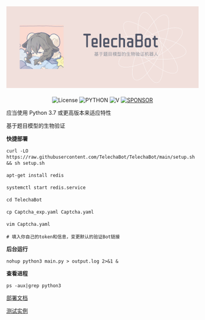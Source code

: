 ![cover](https://raw.githubusercontent.com/TelechaBot/TelechaBot/main/CaptchaCore/cover.png)
-----


<p align="center">
  <img alt="License" src="https://img.shields.io/badge/LICENSE-Mit-ff69b4">
  <img src="https://img.shields.io/badge/USE-python-green" alt="PYTHON" >
  <img src="https://img.shields.io/github/v/release/TelechaBot/TelechaBot?style=plastic" alt="V" >
  <a href="https://dun.mianbaoduo.com/@Sky0717"><img src="https://img.shields.io/badge/Become-sponsor-DB94A2" alt="SPONSOR"></a>
</p>

应当使用 Python 3.7 或更高版本来适应特性

基于题目模型的生物验证

**快捷部署**
```
curl -LO https://raw.githubusercontent.com/TelechaBot/TelechaBot/main/setup.sh && sh setup.sh

apt-get install redis

systemctl start redis.service

cd TelechaBot

cp Captcha_exp.yaml Captcha.yaml 

vim Captcha.yaml 

# 填入你自己的token和信息，变更默认的验证Bot链接
```

**后台运行**

```shell
nohup python3 main.py > output.log 2>&1 &
```

**查看进程**

```
ps -aux|grep python3
```

[部署文档](https://github.com/TelechaBot/TelechaBot/blob/main/README.md)

[测试实例](https://t.me/SmartCapthaBot)

<!--

**Here are some ideas to get you started:**

🙋‍♀️ A short introduction - what is your organization all about?
🌈 Contribution guidelines - how can the community get involved?
👩‍💻 Useful resources - where can the community find your docs? Is there anything else the community should know?
🍿 Fun facts - what does your team eat for breakfast?
🧙 Remember, you can do mighty things with the power of [Markdown](https://docs.github.com/github/writing-on-github/getting-started-with-writing-and-formatting-on-github/basic-writing-and-formatting-syntax)
-->
